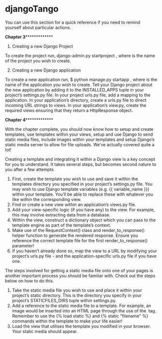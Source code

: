 djangoTango
===========

You can use this section for a quick reference if you need to remind yourself about particular actions.

**********************************************Chapter 3***********************************************************


1) Creating a new Django Project

To create the project run, django-admin.py startproject <name>, where <name> is the name of the project you wish to create.

2) Creating a new Django application

To create a new application run, $ python manage.py startapp <appname>, where <appname> is the name of the application you wish to create.
Tell your Django project about the new application by adding it to the INSTALLED_APPS tuple in your project’s settings.py file.
In your project urls.py file, add a mapping to the application.
In your application’s directory, create a urls.py file to direct incoming URL strings to views.
In your application’s view.py, create the required views ensuring that they return a HttpResponse object.


**********************************************Chapter 4***********************************************************

With the chapter complete, you should now know how to setup and create templates, use templates within your views,
setup and use Django to send static media files, include images within your templates and setup Django’s static
media server to allow for file uploads. We’ve actually covered quite a lot!

Creating a template and integrating it within a Django view is a key concept for you to understand.
It takes several steps, but becomes second nature to you after a few attempts.

1)    First, create the template you wish to use and save it within the templates directory you specified in your
      project’s settings.py file. You may wish to use Django template variables (e.g. {{ variable_name }}) within your template.
      You’ll be able to replace these with whatever you like within the corresponding view.
2)    Find or create a new view within an application’s views.py file.
3)    Add your view-specific logic (if you have any) to the view. For example, this may involve extracting data 
      from a database.
4)    Within the view, construct a dictionary object which you can pass to the template engine as part of the template’s context.
5)    Make use of the RequestContext() class and render_to_response() helper function to generate the rendered response.
      Ensure you reference the correct template file for the first render_to_response() parameter!
6)    If you haven’t already done so, map the view to a URL by modifying your project’s urls.py file - and the
      application-specific urls.py file if you have one.

The steps involved for getting a static media file onto one of your pages is another important process you should be familiar with.
Check out the steps below on how to do this.

1)    Take the static media file you wish to use and place it within your project’s static directory. This is
      the directory you specify in your project’s STATICFILES_DIRS tuple within settings.py.
2)    Add a reference to the static media file to a template. For example, an image would be inserted into
      an HTML page through the use of the <img /> tag. Remember to use the {% load static %} and {% static "filename" %} commands
      within the template to make your life easier!
3)    Load the view that utilises the template you modified in your browser. Your static media should appear.
